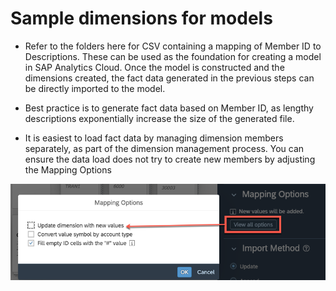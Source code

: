 # Sample dimensions for models

- Refer to the folders here for CSV containing a mapping of Member ID to Descriptions. These can be used as the foundation for creating a model in SAP Analytics Cloud. Once the model is constructed and the dimensions created, the fact data generated in the previous steps can be directly imported to the model.

- Best practice is to generate fact data based on Member ID, as lengthy descriptions exponentially increase the size of the generated file.

- It is easiest to load fact data by managing dimension members separately, as part of the dimension management process. You can ensure the data load does not try to create new members by adjusting the Mapping Options

![Model Mapping Options](./img/ModelMappingOptions.png)
